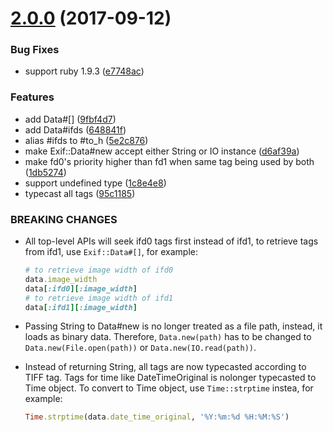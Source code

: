 <a name=""></a>
# [2.0.0](https://github.com/tonytonyjan/exif/compare/v1.0.1...v) (2017-09-12)


### Bug Fixes

* support ruby 1.9.3 ([e7748ac](https://github.com/tonytonyjan/exif/commit/e7748ac))


### Features

* add Data#[] ([9fbf4d7](https://github.com/tonytonyjan/exif/commit/9fbf4d7))
* add Data#ifds ([648841f](https://github.com/tonytonyjan/exif/commit/648841f))
* alias #ifds to #to_h ([5e2c876](https://github.com/tonytonyjan/exif/commit/5e2c876))
* make Exif::Data#new accept either String or IO instance ([d6af39a](https://github.com/tonytonyjan/exif/commit/d6af39a))
* make fd0's priority higher than fd1 when same tag being used by both ([1db5274](https://github.com/tonytonyjan/exif/commit/1db5274))
* support undefined type ([1c8e4e8](https://github.com/tonytonyjan/exif/commit/1c8e4e8))
* typecast all tags ([95c1185](https://github.com/tonytonyjan/exif/commit/95c1185))


### BREAKING CHANGES

* All top-level APIs will seek ifd0 tags first instead of ifd1, to retrieve tags from ifd1, use `Exif::Data#[]`, for example:

    ```ruby
    # to retrieve image width of ifd0
    data.image_width
    data[:ifd0][:image_width]
    # to retrieve image width of ifd1
    data[:ifd1][:image_width]
    ```
* Passing String to Data#new is no longer treated as a file path, instead, it loads as binary data. Therefore, `Data.new(path)` has to be changed to `Data.new(File.open(path))` or `Data.new(IO.read(path))`.
* Instead of returning String, all tags are now typecasted according to TIFF tag. Tags for time like DateTimeOriginal is nolonger typecasted to Time object.
To convert to Time object, use `Time::strptime` instea, for example:

    ```ruby
    Time.strptime(data.date_time_original, '%Y:%m:%d %H:%M:%S')
    ```
